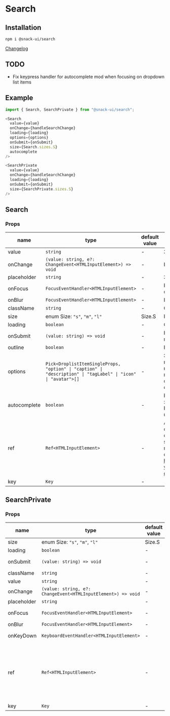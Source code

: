 # Search

## Installation
`npm i @snack-ui/search`

[Changelog](./CHANGELOG.md)

## TODO

- Fix keypress handler for autocomplete mod when focusing on dropdown list items

## Example

```typescript jsx
import { Search, SearchPrivate } from "@snack-ui/search";

<Search
  value={value}
  onChange={handleSearchChange}
  loading={loading}
  options={options}
  onSubmit={onSubmit}
  size={Search.sizes.S}
  autocomplete
/>

<SearchPrivate
  value={value}
  onChange={handleSearchChange}
  loading={loading}
  onSubmit={onSubmit}
  size={SearchPrivate.sizes.S}
/>
```

[//]: DOCUMENTATION_SECTION_START
[//]: THIS_SECTION_IS_AUTOGENERATED_PLEASE_DONT_EDIT_IT
## Search
### Props
| name | type | default value | description |
|------|------|---------------|-------------|
| value | `string` | - | Значение input |
| onChange | `(value: string, e?: ChangeEvent<HTMLInputElement>) => void` | - | Колбек смены значения |
| placeholder | `string` | - | Значение плейсхолдера |
| onFocus | `FocusEventHandler<HTMLInputElement>` | - | Колбек обработки получения фокуса |
| onBlur | `FocusEventHandler<HTMLInputElement>` | - | Колбек обработки потери фокуса |
| className | `string` | - | CSS-класс |
| size | enum Size: `"s"`, `"m"`, `"l"` | Size.S | Размер |
| loading | `boolean` | - | Состояние загрузки |
| onSubmit | `(value: string) => void` | - | Колбек на подтверждение поиска по строке |
| outline | `boolean` | - | Внешний бордер |
| options | `Pick<DroplistItemSingleProps, "option" \| "caption" \| "description" \| "tagLabel" \| "icon" \| "avatar">[]` | - | Элементы выпадающие в Droplist в режиме Autocomplete.  На нажатие 'Space', 'Enter' или клике по элементу будет вызываться onSubmit. В режиме FieldText options отсутсвуют |
| autocomplete | `boolean` | - | Работа в режиме Autocomplete в значении true  Работа в режиме FieldText в значении false \| undefined |
| ref | `Ref<HTMLInputElement>` | - | Allows getting a ref to the component instance. Once the component unmounts, React will set `ref.current` to `null` (or call the ref with `null` if you passed a callback ref). @see https://react.dev/learn/referencing-values-with-refs#refs-and-the-dom |
| key | `Key` | - |  |
## SearchPrivate
### Props
| name | type | default value | description |
|------|------|---------------|-------------|
| size | enum Size: `"s"`, `"m"`, `"l"` | Size.S | Размер |
| loading | `boolean` | - | Состояние загрузки |
| onSubmit | `(value: string) => void` | - | Колбек на подтверждение поиска по строке |
| className | `string` | - | CSS-класс |
| value | `string` | - | Значение input |
| onChange | `(value: string, e?: ChangeEvent<HTMLInputElement>) => void` | - | Колбек смены значения |
| placeholder | `string` | - | Значение плейсхолдера |
| onFocus | `FocusEventHandler<HTMLInputElement>` | - | Колбек обработки получения фокуса |
| onBlur | `FocusEventHandler<HTMLInputElement>` | - | Колбек обработки потери фокуса |
| onKeyDown | `KeyboardEventHandler<HTMLInputElement>` | - | Колбек обработки нажатия клавиши клавиатуры |
| ref | `Ref<HTMLInputElement>` | - | Allows getting a ref to the component instance. Once the component unmounts, React will set `ref.current` to `null` (or call the ref with `null` if you passed a callback ref). @see https://react.dev/learn/referencing-values-with-refs#refs-and-the-dom |
| key | `Key` | - |  |


[//]: DOCUMENTATION_SECTION_END
